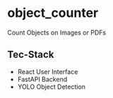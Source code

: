 # object_counter

Count Objects on Images or PDFs

## Tec-Stack

- React User Interface
- FastAPI Backend
- YOLO Object Detection
